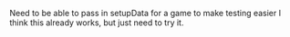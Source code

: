 Need to be able to pass in setupData for a game to make testing easier
I think this already works, but just need to try it. 
